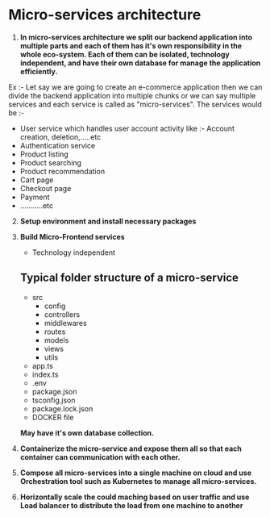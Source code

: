 # Micro-services architecture

1. **In micro-services architecture we split our backend application into multiple parts and each of them has it's own responsibility in the whole eco-system. Each of them can be isolated, technology independent, and have their own database for manage the application efficiently.**

Ex :- Let say we are going to create an e-commerce application then we can divide the backend application into multiple chunks or we can say multiple services and each service is called as "micro-services". The services would be :-

- User service which handles user account activity like :- Account creation, deletion,.....etc
- Authentication service
- Product listing
- Product searching
- Product recommendation
- Cart page
- Checkout page
- Payment
- ...........etc

2. **Setup environment and install necessary packages**
3. **Build Micro-Frontend services**

   - Technology independent

   ## **Typical folder structure of a micro-service**

   - src
     - config
     - controllers
     - middlewares
     - routes
     - models
     - views
     - utils
   - app.ts
   - index.ts
   - .env
   - package.json
   - tsconfig.json
   - package.lock.json
   - DOCKER file

   **May have it's own database collection.**

4. **Containerize the micro-service and expose them all so that each container can communication with each other.**
5. **Compose all micro-services into a single machine on cloud and use Orchestration tool such as Kubernetes to manage all micro-services.**
6. **Horizontally scale the could maching based on user traffic and use Load balancer to distribute the load from one machine to another**
